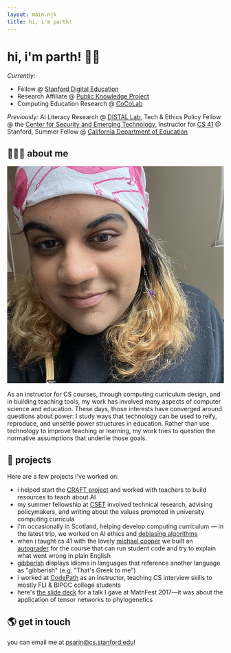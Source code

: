 ```yaml
---
layout: main.njk
title: hi, i'm parth!
---
```


# hi, i'm parth! 👋🏽

<div id="roles">

_Currently:_

- Fellow @ [Stanford Digital Education](https://digitaleducation.stanford.edu/)
- Research Affiliate @ [Public Knowledge Project](https://pkp.sfu.ca/)
- Computing Education Research @ [CoCoLab](https://cocolab.stanford.edu/)

_Previously:_ AI Literacy Research @ [DISTAL Lab](https://distal.stanford.edu/), Tech & Ethics Policy Fellow @ the [Center for Security and Emerging Technology](https://cset.georgetown.edu/), Instructor for [CS 41](https://stanfordpython.com/) @ Stanford, Summer Fellow @ [California Department of Education](https://www.cde.ca.gov/ta/ac/)

</div>

## 🧑🏽‍🏫 about me

<img src="/img/me.png" class="logo" alt="me wearing a bandana with flamingos on it">

As an instructor for CS courses, through computing curriculum design, and in building teaching tools, my work has involved many aspects of computer science and education. These days, those interests have converged around questions about power: I study ways that technology can be used to reify, reproduce, and unsettle power structures in education. Rather than use technology to improve teaching or learning, my work tries to question the normative assumptions that underlie those goals.

## 🎨 projects

Here are a few projects I've worked on:

- i helped start the [CRAFT project](https://craft.stanford.edu/) and worked with teachers to build resources to teach about AI
- my summer fellowship at [CSET](https://cset.georgetown.edu/) involved technical research, advising policymakers, and writing about the values promoted in university computing curricula
- i'm occasionally in Scotland, helping develop computing curriculum — in the latest trip, we worked on AI ethics and [debiasing algorithms](https://debias.netlify.app/)
- when i taught cs 41 with the lovely [michael cooper](https://michaeljohncooper.com/) we built an [autograder](https://github.com/stanfordpython/autograder) for the course that can run student code and try to explain what went wrong in plain English
- [gibberish](/projects/gibberish) displays idioms in languages that reference another language as "gibberish" (e.g. "That's Greek to me")
- i worked at [CodePath](https://codepath.org/) as an instructor, teaching CS interview skills to mostly FLI & BIPOC college students
- here's [the slide deck](/files/mathfest-2017-tensor-talk.pdf) for a talk I gave at MathFest 2017—it was about the application of tensor networks to phylogenetics

## 🌎 get in touch

you can email me at psarin@cs.stanford.edu!
